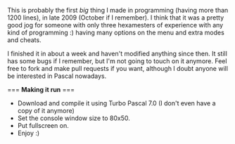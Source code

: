 This is probably the first *big* thing I made in programming (having more than
1200 lines), in late 2009 (October if I remember). I think that it was a pretty
good jog for someone with only three hexamesters of experience with any kind of 
programming :) having many options on the menu and extra modes and cheats. 

I finished it in about a week and haven't modified anything since then. It still
has some bugs if I remember, but I'm not going to touch on it anymore. Feel
free to fork and make pull requests if you want, although I doubt anyone
will be interested in Pascal nowadays.

=== **Making it run** ===

- Download and compile it using Turbo Pascal 7.0 (I don't even have a copy of it
anymore)
- Set the console window size to 80x50.
- Put fullscreen on.
- Enjoy :)
